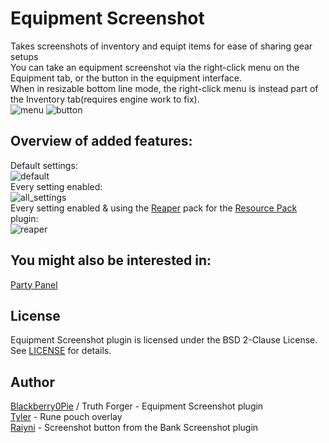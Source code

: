 # Equipment Screenshot
Takes screenshots of inventory and equipt items for ease of sharing gear setups<br/>
You can take an equipment screenshot via the right-click menu on the Equipment tab, or the button in the equipment interface.<br/>
When in resizable bottom line mode, the right-click menu is instead part of the Inventory tab(requires engine work to fix).<br/>
![menu](https://i.gyazo.com/bde107b53e19236a91a824e6f24a54bc.png) ![button](https://i.gyazo.com/f60ef7694d5b5134769c9f6b21def1fc.png)<br/>

## Overview of added features:
Default settings:<br/>
![default](https://i.gyazo.com/1a8b40dbb6898f8c1d7e7beabfd4cd79.png)<br/>
Every setting enabled:<br/>
![all_settings](https://i.gyazo.com/f2b98f1b25a873ac55c2c482c2d403bf.png)<br/>
Every setting enabled & using the [Reaper](https://github.com/melkypie/resource-packs/tree/pack-reaper) pack for the [Resource Pack](https://github.com/melkypie/resource-packs) plugin:<br/>
![reaper](https://i.gyazo.com/f8e6b36f78891241a8bf10b8157002c4.png)<br/>

## You might also be interested in:
[Party Panel](https://github.com/TheStonedTurtle/party-panel)<br/>

## License
Equipment Screenshot plugin is licensed under the BSD 2-Clause License. See [LICENSE](https://github.com/Blackberry0Pie/equipment-screenshot/blob/master/LICENSE) for details.

## Author
[Blackberry0Pie](https://github.com/Blackberry0Pie) / Truth Forger - Equipment Screenshot plugin<br/>
[Tyler](http://github.com/tylerthardy) - Rune pouch overlay<br/>
[Raiyni](https://github.com/raiyni) - Screenshot button from the Bank Screenshot plugin
